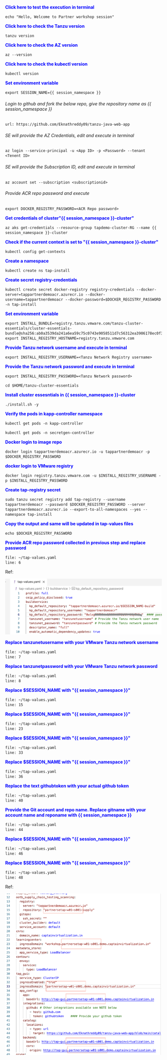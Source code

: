 
<p style="color:blue"><strong> Click here to test the execution in terminal</strong></p>

```execute-1
echo "Hello, Welcome to Partner workshop session"
```

<p style="color:blue"><strong> Click here to check the Tanzu version</strong></p>

```execute
tanzu version
```
<p style="color:blue"><strong> Click here to check the AZ version</strong></p>

```execute
az --version
```

<p style="color:blue"><strong> Click here to check the kubectl version</strong></p>

```execute
kubectl version
```

<p style="color:blue"><strong> Set environment variable </strong></p>

```execute-all
export SESSION_NAME={{ session_namespace }}
```

###### Login to github and fork the below repo, give the repository name as {{ session_namespace }}

```dashboard:open-url
url: https://github.com/Eknathreddy09/tanzu-java-web-app
```

###### SE will provide the AZ Credentials, edit and execute in terminal

```copy-and-edit
az login --service-principal -u <App ID> -p <Password> --tenant <Tenent ID> 
```
###### SE will provide the Subscription ID, edit and execute in terminal

```copy-and-edit
az account set --subscription <subscriptionid>
```

###### Provide ACR repo password and execute

```copy-and-edit
export DOCKER_REGISTRY_PASSWORD=<ACR Repo password>
```

<p style="color:blue"><strong> Get credentials of cluster"{{ session_namespace }}-cluster" </strong></p>

```execute
az aks get-credentials --resource-group tapdemo-cluster-RG --name {{ session_namespace }}-cluster
```

<p style="color:blue"><strong> Check if the current context is set to "{{ session_namespace }}-cluster" </strong></p>

```execute
kubectl config get-contexts
```

<p style="color:blue"><strong> Create a namespace </strong></p>

```execute
kubectl create ns tap-install
```

<p style="color:blue"><strong> Create secret registry-credentials </strong></p>

```execute
kubectl create secret docker-registry registry-credentials --docker-server=tappartnerdemoacr.azurecr.io --docker-username=tappartnerdemoacr --docker-password=$DOCKER_REGISTRY_PASSWORD -n tap-install
```

<p style="color:blue"><strong> Set environment variable </strong></p>

```execute
export INSTALL_BUNDLE=registry.tanzu.vmware.com/tanzu-cluster-essentials/cluster-essentials-bundle@sha256:ab0a3539da241a6ea59c75c0743e9058511d7c56312ea3906178ec0f3491f51d
export INSTALL_REGISTRY_HOSTNAME=registry.tanzu.vmware.com
```

<p style="color:blue"><strong> Provide Tanzu network username and execute in terminal </strong></p>

```copy-and-edit
export INSTALL_REGISTRY_USERNAME=<Tanzu Network Registry username>
```

<p style="color:blue"><strong> Provide the Tanzu network password and execute in terminal </strong></p>

```copy-and-edit
export INSTALL_REGISTRY_PASSWORD=<Tanzu Network password>
```

```execute
cd $HOME/tanzu-cluster-essentials
```

<p style="color:blue"><strong> Install cluster essesntials in {{ session_namespace }}-cluster  </strong></p>

```execute
./install.sh -y
```

<p style="color:blue"><strong> Verify the pods in kapp-controller namespace  </strong></p>

```execute
kubectl get pods -n kapp-controller
```

```execute
kubectl get pods -n secretgen-controller
```

<p style="color:blue"><strong> Docker login to image repo </strong></p>

```execute
docker login tappartnerdemoacr.azurecr.io -u tappartnerdemoacr -p $DOCKER_REGISTRY_PASSWORD
```

<p style="color:blue"><strong> docker login to VMware registry </strong></p>

```execute
docker login registry.tanzu.vmware.com -u $INSTALL_REGISTRY_USERNAME -p $INSTALL_REGISTRY_PASSWORD
```

<p style="color:blue"><strong> Create tap-registry secret  </strong></p>

```execute
sudo tanzu secret registry add tap-registry --username tappartnerdemoacr --password $DOCKER_REGISTRY_PASSWORD --server tappartnerdemoacr.azurecr.io --export-to-all-namespaces --yes --namespace tap-install
```

<p style="color:blue"><strong> Copy the output and same will be updated in tap-values files </strong></p>

```execute-1
echo $DOCKER_REGISTRY_PASSWORD
```

<p style="color:blue"><strong> Provide ACR repo password collected in previous step and replace password </strong></p>

```editor:open-file
file: ~/tap-values.yaml
line: 6
```

Ref: 

![Local host](images/values-3.png)

<p style="color:blue"><strong> Replace tanzunetusername with your VMware Tanzu network username </strong></p>

```editor:open-file
file: ~/tap-values.yaml
line: 7
```

<p style="color:blue"><strong> Replace tanzunetpassword with your VMware Tanzu network password </strong></p>

```editor:open-file
file: ~/tap-values.yaml
line: 8
```
<p style="color:blue"><strong> Replace $SESSION_NAME with "{{ session_namespace }}" </strong></p>

```editor:open-file
file: ~/tap-values.yaml
line: 15
```

<p style="color:blue"><strong> Replace $SESSION_NAME with "{{ session_namespace }}" </strong></p>

```editor:open-file
file: ~/tap-values.yaml
line: 23
```

<p style="color:blue"><strong> Replace $SESSION_NAME with "{{ session_namespace }}" </strong></p>

```editor:open-file
file: ~/tap-values.yaml
line: 33
```

<p style="color:blue"><strong> Replace $SESSION_NAME with "{{ session_namespace }}" </strong></p>

```editor:open-file
file: ~/tap-values.yaml
line: 36
```

<p style="color:blue"><strong> Replace the text githubtoken with your actual github token </strong></p>

```editor:open-file
file: ~/tap-values.yaml
line: 40
```

<p style="color:blue"><strong> Provide the Git account and repo name. Replace gitname with your account name and reponame with {{ session_namespace }} </strong></p>

```editor:open-file
file: ~/tap-values.yaml
line: 44
```
<p style="color:blue"><strong> Replace $SESSION_NAME with "{{ session_namespace }}" </strong></p>

```editor:open-file
file: ~/tap-values.yaml
line: 46
```

<p style="color:blue"><strong> Replace $SESSION_NAME with "{{ session_namespace }}" </strong></p>

```editor:open-file
file: ~/tap-values.yaml
line: 48
```

Ref:

![Local host](images/values-4.png)
